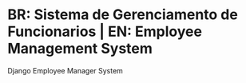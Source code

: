 # BR: Sistema de Gerenciamento de Funcionarios | EN:  Employee Management System
Django Employee Manager System
